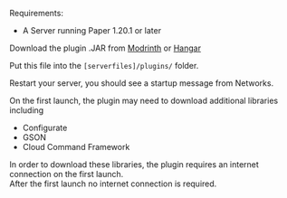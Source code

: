 Requirements:

*   A Server running Paper 1.20.1 or later

Download the plugin .JAR from [Modrinth](https://modrinth.com/plugin/networks) or [Hangar](https://hangar.papermc.io/Kwantux/Networks)

Put this file into the `[serverfiles]/plugins/` folder.

Restart your server, you should see a startup message from Networks.

On the first launch, the plugin may need to download additional libraries including

*   Configurate
*   GSON
*   Cloud Command Framework

In order to download these libraries, the plugin requires an internet connection on the first launch.  
After the first launch no internet connection is required.

